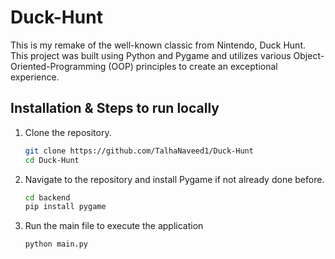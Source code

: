 # Duck-Hunt

This is my remake of the well-known classic from Nintendo, Duck Hunt. This project was built using Python and Pygame and utilizes various Object-Oriented-Programming (OOP) principles to create an exceptional experience. 

## Installation & Steps to run locally
1. Clone the repository.
   ```bash
   git clone https://github.com/TalhaNaveed1/Duck-Hunt
   cd Duck-Hunt
   ```
2. Navigate to the repository and install Pygame if not already done before.
   ```bash
   cd backend
   pip install pygame
   ```
3. Run the main file to execute the application
   ```bash
   python main.py
   ```
